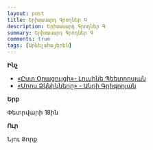 ```yaml
---
layout: post
title: Երիտասարդ Գրողներ Գ
description: Երիտասարդ Գրողներ Գ
summary: Երիտասարդ Գրողներ Գ
comments: true
tags: [Արևելահայերեն]
---
```


**Ինչ**

- [«Ըստ Օրացույցի»- Լուսինե Պեետրոսյան](/assets/files/Լուսինե%20Պեետրոսյան/Ըստ%20Օրացույցի.pdf)
- [«Մորս Ձկնիկները» - Անրի Գրիգորյան](/assets/files/Անրի%20Գրիգորյան/Մորս%20Ձկնիկները.pdf)

**Երբ**

Փետրվարի 18ին

**Ուր**

Նյու Յորք
